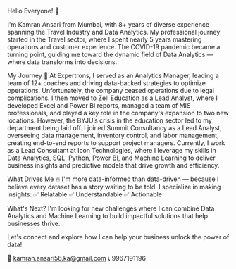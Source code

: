 Hello Everyone! 👋

I'm Kamran Ansari from Mumbai, with 8+ years of diverse experience spanning the Travel Industry and Data Analytics. My professional journey started in the Travel sector, where I spent nearly 5 years mastering operations and customer experience. The COVID-19 pandemic became a turning point, guiding me toward the dynamic field of Data Analytics — where data transforms into decisions.

My Journey 🚀
At Expertrons, I served as an Analytics Manager, leading a team of 12+ coaches and driving data-backed strategies to optimize operations. Unfortunately, the company ceased operations due to legal complications.
I then moved to Zell Education as a Lead Analyst, where I developed Excel and Power BI reports, managed a team of MIS professionals, and played a key role in the company's expansion to two new locations. However, the BYJU’s crisis in the education sector led to my department being laid off.
I joined Summit Consultancy as a Lead Analyst, overseeing data management, inventory control, and labor management, creating end-to-end reports to support project managers.
Currently, I work as a Lead Consultant at Icon Technologies, where I leverage my skills in Data Analytics, SQL, Python, Power BI, and Machine Learning to deliver business insights and predictive models that drive growth and efficiency.

What Drives Me 🔥
I'm more data-informed than data-driven — because I believe every dataset has a story waiting to be told. I specialize in making insights:
✅ Relatable
✅ Understandable
✅ Actionable

What's Next?
I'm looking for new challenges where I can combine Data Analytics and Machine Learning to build impactful solutions that help businesses thrive.

Let's connect and explore how I can help your business unlock the power of data!

📧 kamran.ansari56.ka@gmail.com
📞 9967191196
